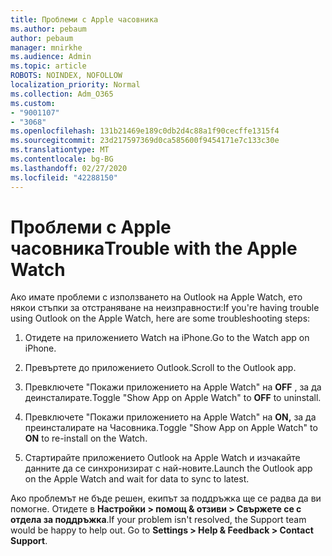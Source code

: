 ```yaml
---
title: Проблеми с Apple часовника
ms.author: pebaum
author: pebaum
manager: mnirkhe
ms.audience: Admin
ms.topic: article
ROBOTS: NOINDEX, NOFOLLOW
localization_priority: Normal
ms.collection: Adm_O365
ms.custom:
- "9001107"
- "3068"
ms.openlocfilehash: 131b21469e189c0db2d4c88a1f90cecffe1315f4
ms.sourcegitcommit: 23d217597369d0ca585600f9454171e7c133c30e
ms.translationtype: MT
ms.contentlocale: bg-BG
ms.lasthandoff: 02/27/2020
ms.locfileid: "42288150"
---
```

# <a name="trouble-with-the-apple-watch"></a><span data-ttu-id="6d338-102">Проблеми с Apple часовника</span><span class="sxs-lookup"><span data-stu-id="6d338-102">Trouble with the Apple Watch</span></span>

<span data-ttu-id="6d338-103">Ако имате проблеми с използването на Outlook на Apple Watch, ето някои стъпки за отстраняване на неизправности:</span><span class="sxs-lookup"><span data-stu-id="6d338-103">If you're having trouble using Outlook on the Apple Watch, here are some troubleshooting steps:</span></span> 

1. <span data-ttu-id="6d338-104">Отидете на приложението Watch на iPhone.</span><span class="sxs-lookup"><span data-stu-id="6d338-104">Go to the Watch app on iPhone.</span></span>

2. <span data-ttu-id="6d338-105">Превъртете до приложението Outlook.</span><span class="sxs-lookup"><span data-stu-id="6d338-105">Scroll to the Outlook app.</span></span>

3. <span data-ttu-id="6d338-106">Превключете "Покажи приложението на Apple Watch" на **OFF** , за да деинсталирате.</span><span class="sxs-lookup"><span data-stu-id="6d338-106">Toggle "Show App on Apple Watch" to **OFF** to uninstall.</span></span>

4. <span data-ttu-id="6d338-107">Превключете "Покажи приложението на Apple Watch" на **ON,** за да преинсталирате на Часовника.</span><span class="sxs-lookup"><span data-stu-id="6d338-107">Toggle "Show App on Apple Watch" to **ON** to re-install on the Watch.</span></span>

5. <span data-ttu-id="6d338-108">Стартирайте приложението Outlook на Apple Watch и изчакайте данните да се синхронизират с най-новите.</span><span class="sxs-lookup"><span data-stu-id="6d338-108">Launch the Outlook app on the Apple Watch and wait for data to sync to latest.</span></span> 

<span data-ttu-id="6d338-109">Ако проблемът не бъде решен, екипът за поддръжка ще се радва да ви помогне. Отидете в **Настройки > помощ & отзиви > Свържете се с отдела за поддръжка**.</span><span class="sxs-lookup"><span data-stu-id="6d338-109">If your problem isn't resolved, the Support team would be happy to help out. Go to **Settings > Help & Feedback > Contact Support**.</span></span> 